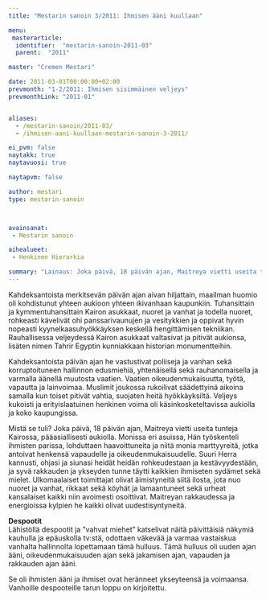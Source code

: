 ```yaml
---
title: "Mestarin sanoin 3/2011: Ihmisen ääni kuullaan"

menu:
 masterarticle:
  identifier:  "mestarin-sanoin-2011-03"
  parent:  "2011"

master: "Cremen Mestari"

date: 2011-03-01T00:00:00+02:00
prevmonth: "1-2/2011: Ihmisen sisimmäinen veljeys"
prevmonthLink: "2011-01"


aliases:
  - /mestarin-sanoin/2011-03/
  - /ihmisen-aani-kuullaan-mestarin-sanoin-3-2011/

ei_pvm: false
naytakk: true
naytavuosi: true

naytapvm: false

author: mestari
type: mestarin-sanoin



avainsanat:
 - Mestarin sanoin

aihealueet:
 - Henkinen Hierarkia

summary: "Lainaus: Joka päivä, 18 päivän ajan, Maitreya vietti useita tunteja Kairossa, pääasiallisesti aukiolla. Monissa eri asuissa, Hän työskenteli ihmisten parissa, lohduttaen haavoittuneita ja niitä monia marttyyreitä, jotka antoivat henkensä vapaudelle ja oikeudenmukaisuudelle."
---
```

<p>Kahdeksantoista merkitsevän päivän ajan aivan hiljattain, maailman huomio oli kohdistunut yhteen aukioon yhteen ikivanhaan kaupunkiin. Tuhansittain ja kymmentuhansittain Kairon asukkaat, nuoret ja vanhat ja todella nuoret, rohkeasti kävelivät ohi panssarivaunujen ja vesitykkien ja oppivat hyvin nopeasti kyynelkaasuhyökkäyksen keskellä hengittämisen tekniikan. Rauhallisessa veljeydessä Kairon asukkaat valtasivat ja pitivät aukionsa, lisäten nimen Tahrir Egyptin kunniakkaan historian monumentteihin.</p>
<p>Kahdeksantoista päivän ajan he vastustivat poliiseja ja vanhan sekä korruptoituneen hallinnon edusmiehiä, yhtenäisellä sekä rauhanomaisella ja varmalla äänellä muutosta vaatien. Vaatien oikeudenmukaisuutta, työtä, vapautta ja lainvoimaa. Muslimit joukossa rukoilivat säädettyinä aikoina samalla kun toiset pitivät vahtia, suojaten heitä hyökkäyksiltä. Veljeys kukoisti ja erityislaatuinen henkinen voima oli käsinkosketeltavissa aukiolla ja koko kaupungissa.</p>
<p>Mistä se tuli? Joka päivä, 18 päivän ajan, Maitreya vietti useita tunteja Kairossa, pääasiallisesti aukiolla. Monissa eri asuissa, Hän työskenteli ihmisten parissa, lohduttaen haavoittuneita ja niitä monia marttyyreitä, jotka antoivat henkensä vapaudelle ja oikeudenmukaisuudelle. Suuri Herra kannusti, ohjasi ja siunasi heidät heidän rohkeudestaan ja kestävyydestään, ja syvä rakkauden ja ykseyden tunne täytti kaikkien ihmiseten sydämet sekä mielet. Ulkomaalaiset toimittajat olivat äimistyneitä siitä ilosta, jota nuo nuoret ja vanhat, rikkaat sekä köyhät ja lamaantuneet sekä urheat kansalaiset kaikki niin avoimesti osoittivat. Maitreyan rakkaudessa ja energioissa kylpien he kaikki olivat uudestisyntyneitä.</p>
<p><strong>Despootit</strong><br>
Lähistöllä despootit ja ”vahvat miehet” katselivat näitä päivittäisiä näkymiä kauhulla ja epäuskolla tv:stä, odottaen väkevää ja varmaa vastaiskua vanhalta hallinnolta lopettamaan tämä hulluus. Tämä hulluus oli uuden ajan ääni, oikeudenmukaisuuden ajan sekä jakamisen ajan, vapauden ja rakkauden ajan ääni.</p>
<p>Se oli ihmisten ääni ja ihmiset ovat heränneet ykseyteensä ja voimaansa. Vanhoille despooteille tarun loppu on kirjoitettu.</p>
